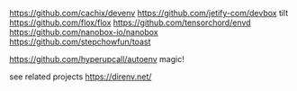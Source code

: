 https://github.com/cachix/devenv
https://github.com/jetify-com/devbox
tilt
https://github.com/flox/flox
https://github.com/tensorchord/envd
https://github.com/nanobox-io/nanobox
https://github.com/stepchowfun/toast

https://github.com/hyperupcall/autoenv
    magic!

see related projects
https://direnv.net/
